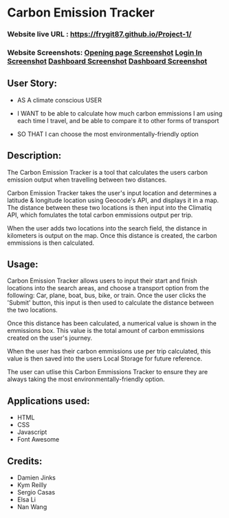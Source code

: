 # Carbon Emission Tracker


### Website live URL : https://frygit87.github.io/Project-1/
### Website Screenshots: [Opening page Screenshot](./assets/image/screenshot-3.png) [Login In Screenshot](./assets/image/screenshot-4.png) [Dashboard Screenshot](./assets/image/screenshot-1.png) [Dashboard Screenshot](./assets/image/screenshot-2.png)



## User Story:

- AS A climate conscious USER 

- I WANT to be able to calculate how much carbon emmissions I am using each time I travel, and be able to compare it to other forms of transport

- SO THAT I can choose the most environmentally-friendly option


## Description: 
The Carbon Emission Tracker is a tool that calculates the users carbon emission output when travelling between two distances.

Carbon Emission Tracker takes the user's input location and determines a latitude & longitude location using Geocode's API, and displays it in a map.
The distance between these two locations is then input into the Climatiq API, which fomulates the total carbon emmissions output per trip. 

When the user adds two locations into the search field, the distance in kilometers is output on the map. Once this distance is created, the carbon emmissions is then calculated.



## Usage:
Carbon Emission Tracker allows users to input their start and finish locations into the search areas, and choose a transport option from the following: Car, plane, boat, bus, bike, or train. Once the user clicks the 'Submit' button, this input is then used to calculate the distance between the two locations.

Once this distance has been calculated, a numerical value is shown in the emmissions box. This value is the total amount of carbon emmissions created on the user's journey. 

When the user has their carbon emmissions use per trip calculated, this value is then saved into the users Local Storage for future reference. 

The user can utlise this Carbon Emmissions Tracker to ensure they are always taking the most environmentally-friendly option. 

## Applications used:
- HTML
- CSS
- Javascript
- Font Awesome


## Credits:
- Damien Jinks
- Kym Reilly
- Sergio Casas
- Elsa Li
- Nan Wang